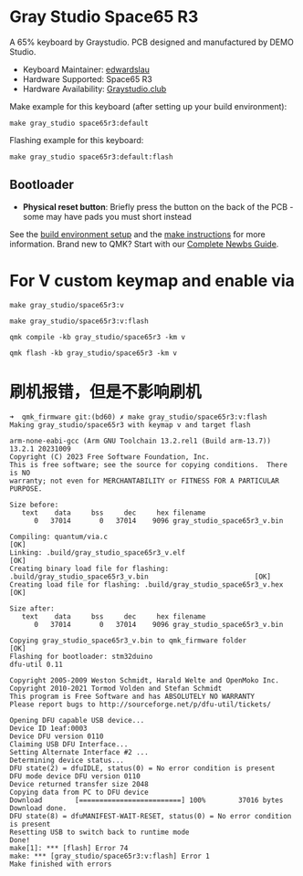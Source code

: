 # Gray Studio Space65 R3

A 65% keyboard by Graystudio. PCB designed and manufactured by DEMO Studio.

* Keyboard Maintainer: [edwardslau](https://github.com/edwardslau)
* Hardware Supported: Space65 R3
* Hardware Availability: [Graystudio.club](https://graystudio.club/products/gb-space60-%E2%85%B2)

Make example for this keyboard (after setting up your build environment):

    make gray_studio space65r3:default

Flashing example for this keyboard:

    make gray_studio space65r3:default:flash

## Bootloader
* **Physical reset button**: Briefly press the button on the back of the PCB - some may have pads you must short instead

See the [build environment setup](https://docs.qmk.fm/#/getting_started_build_tools) and the [make instructions](https://docs.qmk.fm/#/getting_started_make_guide) for more information. Brand new to QMK? Start with our [Complete Newbs Guide](https://docs.qmk.fm/#/newbs).


# For V custom keymap and enable via

```shell
make gray_studio/space65r3:v
```

```shell
make gray_studio/space65r3:v:flash
```

```shell
qmk compile -kb gray_studio/space65r3 -km v
```

```shell
qmk flash -kb gray_studio/space65r3 -km v
```

# 刷机报错，但是不影响刷机

```shell
➜  qmk_firmware git:(bd60) ✗ make gray_studio/space65r3:v:flash
Making gray_studio/space65r3 with keymap v and target flash

arm-none-eabi-gcc (Arm GNU Toolchain 13.2.rel1 (Build arm-13.7)) 13.2.1 20231009
Copyright (C) 2023 Free Software Foundation, Inc.
This is free software; see the source for copying conditions.  There is NO
warranty; not even for MERCHANTABILITY or FITNESS FOR A PARTICULAR PURPOSE.

Size before:
   text    data     bss     dec     hex filename
      0   37014       0   37014    9096 gray_studio_space65r3_v.bin

Compiling: quantum/via.c                                                                            [OK]
Linking: .build/gray_studio_space65r3_v.elf                                                         [OK]
Creating binary load file for flashing: .build/gray_studio_space65r3_v.bin                          [OK]
Creating load file for flashing: .build/gray_studio_space65r3_v.hex                                 [OK]

Size after:
   text    data     bss     dec     hex filename
      0   37014       0   37014    9096 gray_studio_space65r3_v.bin

Copying gray_studio_space65r3_v.bin to qmk_firmware folder                                          [OK]
Flashing for bootloader: stm32duino
dfu-util 0.11

Copyright 2005-2009 Weston Schmidt, Harald Welte and OpenMoko Inc.
Copyright 2010-2021 Tormod Volden and Stefan Schmidt
This program is Free Software and has ABSOLUTELY NO WARRANTY
Please report bugs to http://sourceforge.net/p/dfu-util/tickets/

Opening DFU capable USB device...
Device ID 1eaf:0003
Device DFU version 0110
Claiming USB DFU Interface...
Setting Alternate Interface #2 ...
Determining device status...
DFU state(2) = dfuIDLE, status(0) = No error condition is present
DFU mode device DFU version 0110
Device returned transfer size 2048
Copying data from PC to DFU device
Download        [=========================] 100%        37016 bytes
Download done.
DFU state(8) = dfuMANIFEST-WAIT-RESET, status(0) = No error condition is present
Resetting USB to switch back to runtime mode
Done!
make[1]: *** [flash] Error 74
make: *** [gray_studio/space65r3:v:flash] Error 1
Make finished with errors

```


```commandline

```
